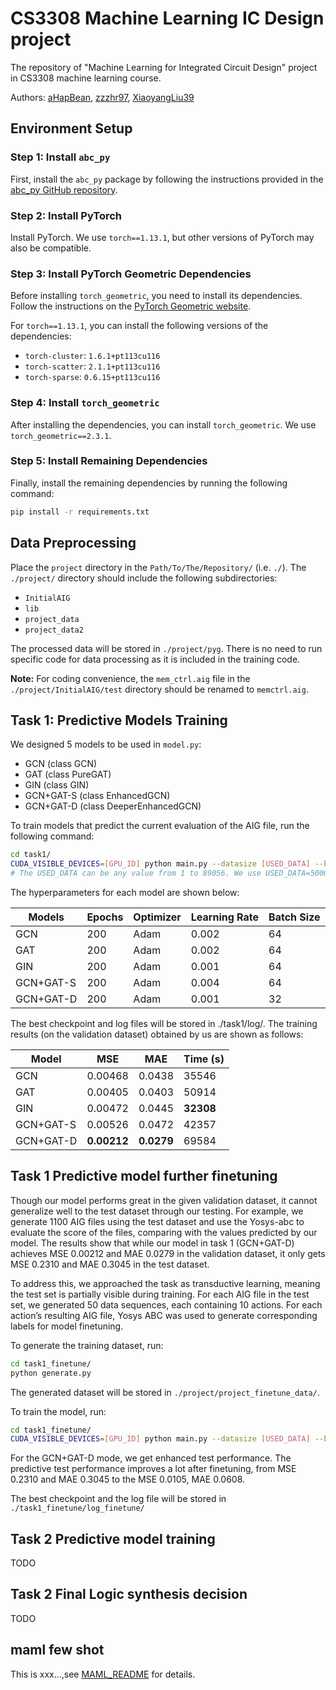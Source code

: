 # CS3308 Machine Learning IC Design project

The repository of "Machine Learning for Integrated Circuit Design" project in CS3308 machine learning course.

Authors: [aHapBean](https://github.com/aHapBean), [zzzhr97](https://github.com/zzzhr97), [XiaoyangLiu39](https://github.com/XiaoyangLiu39)

## Environment Setup

### Step 1: Install `abc_py`
First, install the `abc_py` package by following the instructions provided in the [abc_py GitHub repository](https://github.com/krzhu/abc_py).

### Step 2: Install PyTorch
Install PyTorch. We use `torch==1.13.1`, but other versions of PyTorch may also be compatible.

### Step 3: Install PyTorch Geometric Dependencies
Before installing `torch_geometric`, you need to install its dependencies. Follow the instructions on the [PyTorch Geometric website](https://pytorch-geometric.com/whl/).

For `torch==1.13.1`, you can install the following versions of the dependencies:

- `torch-cluster`: `1.6.1+pt113cu116`
- `torch-scatter`: `2.1.1+pt113cu116`
- `torch-sparse`: `0.6.15+pt113cu116`

### Step 4: Install `torch_geometric`
After installing the dependencies, you can install `torch_geometric`. We use `torch_geometric==2.3.1`.

### Step 5: Install Remaining Dependencies
Finally, install the remaining dependencies by running the following command:

```bash
pip install -r requirements.txt
```



## Data Preprocessing

Place the `project` directory in the `Path/To/The/Repository/` (i.e. `./`). The `./project/` directory should include the following subdirectories:

- `InitialAIG`
- `lib`
- `project_data`
- `project_data2`

The processed data will be stored in `./project/pyg`. There is no need to run specific code for data processing as it is included in the training code.

**Note:** For coding convenience, the `mem_ctrl.aig` file in the `./project/InitialAIG/test` directory should be renamed to `memctrl.aig`.

## Task 1: Predictive Models Training

We designed 5 models to be used in `model.py`:
- GCN (class GCN)
- GAT (class PureGAT)
- GIN (class GIN)
- GCN+GAT-S (class EnhancedGCN)
- GCN+GAT-D (class DeeperEnhancedGCN)

To train models that predict the current evaluation of the AIG file, run the following command:

```bash 
cd task1/
CUDA_VISIBLE_DEVICES=[GPU_ID] python main.py --datasize [USED_DATA] --batch-size [BS] --model [MODEL] --lr [LR]
# The USED_DATA can be any value from 1 to 89056. We use USED_DATA=5000.
```

The hyperparameters for each model are shown below:

| Models      | Epochs | Optimizer | Learning Rate | Batch Size |
|-------------|--------|-----------|---------------|------------|
| GCN         | 200    | Adam      | 0.002         | 64         |
| GAT         | 200    | Adam      | 0.002         | 64         |
| GIN         | 200    | Adam      | 0.001         | 64         |
| GCN+GAT-S   | 200    | Adam      | 0.004         | 64         |
| GCN+GAT-D   | 200    | Adam      | 0.001         | 32         |

The best checkpoint and log files will be stored in ./task1/log/. The training results (on the validation dataset) obtained by us are shown as follows:

| Model       | MSE     | MAE     | Time (s) |
|-------------|---------|---------|----------|
| GCN         | 0.00468 | 0.0438  | 35546    |
| GAT         | 0.00405 | 0.0403  | 50914    |
| GIN         | 0.00472 | 0.0445  | **32308**|
| GCN+GAT-S   | 0.00526 | 0.0472  | 42357    |
| GCN+GAT-D   | **0.00212** | **0.0279**  | 69584    |


## Task 1 Predictive model further finetuning

Though our model performs great in the given validation dataset, it cannot generalize well to the test dataset through our testing.  For example, we generate 1100 AIG files using the test dataset and use the Yosys-abc to evaluate the score of the files, comparing with the values predicted by our model. The results show that while our model in task 1 (GCN+GAT-D) achieves MSE 0.00212 and MAE 0.0279 in the validation dataset, it only gets MSE 0.2310 and MAE 0.3045 in the test dataset.

To address this, we approached the task as transductive learning, meaning the test set is partially visible during training. For each AIG file in the test set, we generated 50 data sequences, each containing 10 actions. For each action’s resulting AIG file, Yosys ABC was used to generate corresponding labels for model finetuning.

To generate the training dataset, run:

```bash
cd task1_finetune/
python generate.py
```
The generated dataset will be stored in `./project/project_finetune_data/`.

To train the model, run:
```bash
cd task1_finetune/
CUDA_VISIBLE_DEVICES=[GPU_ID] python main.py --datasize [USED_DATA] --batch-size [BS] --model [MODEL] --lr [LR]
```

For the GCN+GAT-D mode, we get enhanced test performance. The predictive test performance improves a lot after finetuning, from MSE 0.2310 and MAE 0.3045 to the MSE 0.0105, MAE 0.0608.

The best checkpoint and the log file will be stored in `./task1_finetune/log_finetune/`

## Task 2 Predictive model training 
<!-- predict the future score -->
TODO

## Task 2 Final Logic synthesis decision
TODO

## maml few shot

This is xxx...,see [MAML_README](./maml_few_shot/README.md) for details.

<!-- ## TODO

The following content will be added soon.
- Add training guidance
- Add files introduction
- Format the files in the project -->

<!-- ## task 2

Model: 
> - GCN (GCN)
> - GAT (PureGAT)
> - GCN + GAT (EnhancedGCN)
> - Deeper GCN + GAT (DeeperEnhancedGCN)

*The `concat` operation is adopted by default in the model.

Search algorithm:
> TODO -->